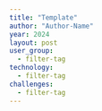 ```yaml
---
title: "Template"
author: "Author-Name"
year: 2024
layout: post
user_group:
  - filter-tag
technology:
  - filter-tag
challenges:
  - filter-tag
---
```

